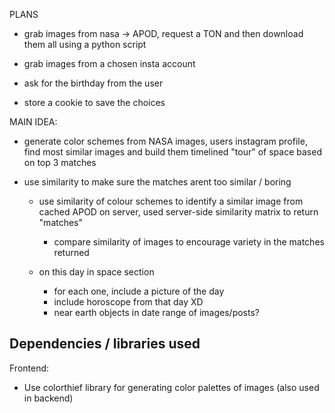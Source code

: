 PLANS

- grab images from nasa -> APOD, request a TON and then download them all using a python script
- grab images from a chosen insta account
- ask for the birthday from the user

- store a cookie to save the choices

MAIN IDEA:

- generate color schemes from NASA images, users instagram profile, find most similar images and build them timelined "tour" of space based on top 3 matches
- use similarity to make sure the matches arent too similar / boring

  - use similarity of colour schemes to identify a similar image from cached APOD on server, used server-side similarity matrix to return "matches"

    - compare similarity of images to encourage variety in the matches returned

  - on this day in space section
    - for each one, include a picture of the day
    - include horoscope from that day XD
    - near earth objects in date range of images/posts?

## Dependencies / libraries used

Frontend:

- Use colorthief library for generating color palettes of images (also used in backend)
